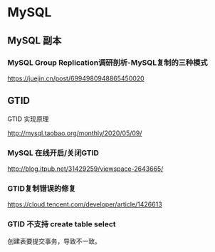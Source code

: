 # MySQL

## MySQL 副本

### MySQL Group Replication调研剖析-MySQL复制的三种模式

<https://juejin.cn/post/6994980948865450020>

## GTID

GTID 实现原理

<http://mysql.taobao.org/monthly/2020/05/09/>

### MySQL 在线开启/关闭GTID

<http://blog.itpub.net/31429259/viewspace-2643665/>

### GTID复制错误的修复

<https://cloud.tencent.com/developer/article/1426613>

### GTID 不支持 create table select

创建表要提交事务，导致不一致。
